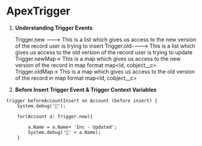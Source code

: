# ApexTrigger

1) **Understanding Trigger Events**

    Trigger.new ---> This is a list which gives us access to the new version of the record user is trying to insert
    Trigger.old----> This is a list which gives us access to the old version of the record user is trying to update
    Trigger.newMap-> This is a map which gives us access to the new version of the record in map format
        				map<Id, cobject__c>
    Trigger.oldMap-> This is a map which gives us access to the old version of the record in map format
        				map<Id, cobject__c>


3) **Before Insert Trigger Event & Trigger Context Variables**

````
trigger beforeAccountInsert on Account (before insert) {
    System.debug('🚀');
    
    for(Account a: Trigger.new){
        
        a.Name = a.Name+ 'Inc - Updated';
        System.debug('🚀' + a.Name);
    }
````
